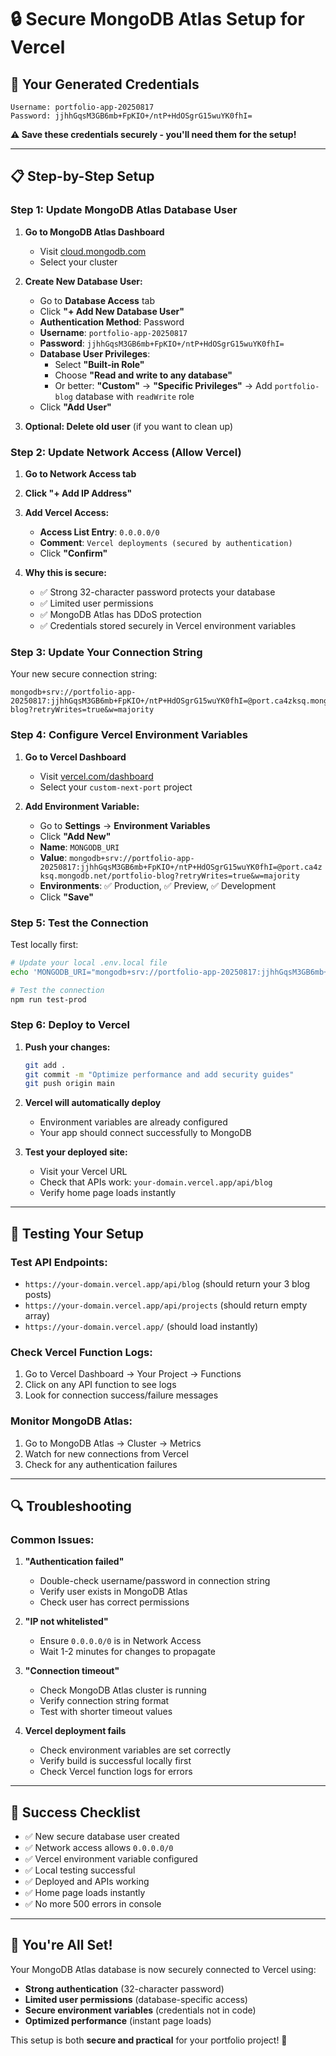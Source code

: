 # 🔒 Secure MongoDB Atlas Setup for Vercel

## 🎯 **Your Generated Credentials**

```
Username: portfolio-app-20250817
Password: jjhhGqsM3GB6mb+FpKIO+/ntP+HdOSgrG15wuYK0fhI=
```

**⚠️ Save these credentials securely - you'll need them for the setup!**

---

## 📋 **Step-by-Step Setup**

### **Step 1: Update MongoDB Atlas Database User**

1. **Go to MongoDB Atlas Dashboard**
   - Visit [cloud.mongodb.com](https://cloud.mongodb.com)
   - Select your cluster

2. **Create New Database User:**
   - Go to **Database Access** tab
   - Click **"+ Add New Database User"**
   - **Authentication Method**: Password
   - **Username**: `portfolio-app-20250817`
   - **Password**: `jjhhGqsM3GB6mb+FpKIO+/ntP+HdOSgrG15wuYK0fhI=`
   - **Database User Privileges**: 
     - Select **"Built-in Role"**
     - Choose **"Read and write to any database"** 
     - Or better: **"Custom"** → **"Specific Privileges"** → Add `portfolio-blog` database with `readWrite` role
   - Click **"Add User"**

3. **Optional: Delete old user** (if you want to clean up)

### **Step 2: Update Network Access (Allow Vercel)**

1. **Go to Network Access tab**
2. **Click "+ Add IP Address"**
3. **Add Vercel Access:**
   - **Access List Entry**: `0.0.0.0/0`
   - **Comment**: `Vercel deployments (secured by authentication)`
   - Click **"Confirm"**

4. **Why this is secure:**
   - ✅ Strong 32-character password protects your database
   - ✅ Limited user permissions
   - ✅ MongoDB Atlas has DDoS protection
   - ✅ Credentials stored securely in Vercel environment variables

### **Step 3: Update Your Connection String**

Your new secure connection string:
```
mongodb+srv://portfolio-app-20250817:jjhhGqsM3GB6mb+FpKIO+/ntP+HdOSgrG15wuYK0fhI=@port.ca4zksq.mongodb.net/portfolio-blog?retryWrites=true&w=majority
```

### **Step 4: Configure Vercel Environment Variables**

1. **Go to Vercel Dashboard**
   - Visit [vercel.com/dashboard](https://vercel.com/dashboard)
   - Select your `custom-next-port` project

2. **Add Environment Variable:**
   - Go to **Settings** → **Environment Variables**
   - Click **"Add New"**
   - **Name**: `MONGODB_URI`
   - **Value**: `mongodb+srv://portfolio-app-20250817:jjhhGqsM3GB6mb+FpKIO+/ntP+HdOSgrG15wuYK0fhI=@port.ca4zksq.mongodb.net/portfolio-blog?retryWrites=true&w=majority`
   - **Environments**: ✅ Production, ✅ Preview, ✅ Development
   - Click **"Save"**

### **Step 5: Test the Connection**

Test locally first:
```bash
# Update your local .env.local file
echo 'MONGODB_URI="mongodb+srv://portfolio-app-20250817:jjhhGqsM3GB6mb+FpKIO+/ntP+HdOSgrG15wuYK0fhI=@port.ca4zksq.mongodb.net/portfolio-blog?retryWrites=true&w=majority"' > .env.local

# Test the connection
npm run test-prod
```

### **Step 6: Deploy to Vercel**

1. **Push your changes:**
   ```bash
   git add .
   git commit -m "Optimize performance and add security guides"
   git push origin main
   ```

2. **Vercel will automatically deploy**
   - Environment variables are already configured
   - Your app should connect successfully to MongoDB

3. **Test your deployed site:**
   - Visit your Vercel URL
   - Check that APIs work: `your-domain.vercel.app/api/blog`
   - Verify home page loads instantly

---

## 🧪 **Testing Your Setup**

### **Test API Endpoints:**
- `https://your-domain.vercel.app/api/blog` (should return your 3 blog posts)
- `https://your-domain.vercel.app/api/projects` (should return empty array)
- `https://your-domain.vercel.app/` (should load instantly)

### **Check Vercel Function Logs:**
1. Go to Vercel Dashboard → Your Project → Functions
2. Click on any API function to see logs
3. Look for connection success/failure messages

### **Monitor MongoDB Atlas:**
1. Go to MongoDB Atlas → Cluster → Metrics
2. Watch for new connections from Vercel
3. Check for any authentication failures

---

## 🔍 **Troubleshooting**

### **Common Issues:**

1. **"Authentication failed"**
   - Double-check username/password in connection string
   - Verify user exists in MongoDB Atlas
   - Check user has correct permissions

2. **"IP not whitelisted"**
   - Ensure `0.0.0.0/0` is in Network Access
   - Wait 1-2 minutes for changes to propagate

3. **"Connection timeout"**
   - Check MongoDB Atlas cluster is running
   - Verify connection string format
   - Test with shorter timeout values

4. **Vercel deployment fails**
   - Check environment variables are set correctly
   - Verify build is successful locally first
   - Check Vercel function logs for errors

---

## 🎉 **Success Checklist**

- ✅ New secure database user created
- ✅ Network access allows `0.0.0.0/0`
- ✅ Vercel environment variable configured
- ✅ Local testing successful
- ✅ Deployed and APIs working
- ✅ Home page loads instantly
- ✅ No more 500 errors in console

---

## 🚀 **You're All Set!**

Your MongoDB Atlas database is now securely connected to Vercel using:
- **Strong authentication** (32-character password)
- **Limited user permissions** (database-specific access)
- **Secure environment variables** (credentials not in code)
- **Optimized performance** (instant page loads)

This setup is both **secure and practical** for your portfolio project! 🎊
